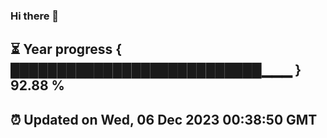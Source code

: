 ### Hi there 👋
⏳ Year progress { ███████████████████████████▁▁▁ } 92.88 %
---
⏰ Updated on Wed, 06 Dec 2023 00:38:50 GMT
---
